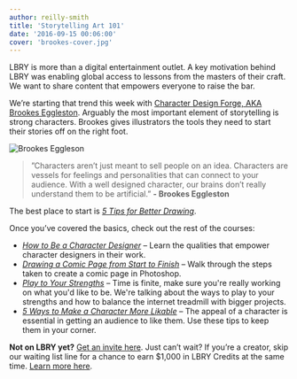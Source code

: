 ```yaml
---
author: reilly-smith
title: 'Storytelling Art 101'
date: '2016-09-15 00:06:00'
cover: 'brookes-cover.jpg'
---
```

LBRY is more than a digital entertainment outlet. A key motivation behind LBRY was enabling global access to lessons from the masters of their craft. We want to share content that empowers everyone to raise the bar.

We’re starting that trend this week with [Character Design Forge, AKA Brookes Eggleston](http://brookeseggleston.com/). Arguably the most important element of storytelling is strong characters. Brookes gives illustrators the tools they need to start their stories off on the right foot.

![Brookes Eggleson](/img/news/brookeseggleston.png)

>”Characters aren’t just meant to sell people on an idea. Characters are vessels for feelings and personalities that can connect to your audience. With a well designed character, our brains don’t really understand them to be artificial.” **- Brookes Eggleston**

The best place to start is *[5 Tips for Better Drawing](lbry://drawbetter)*.

Once you’ve covered the basics, check out the rest of the courses:

- *[How to Be a Character Designer](lbry://characterdesigner)* – Learn the qualities that empower character designers in their work.
- *[Drawing a Comic Page from Start to Finish](lbry://drawingcomics)* – Walk through the steps taken to create a comic page in Photoshop.
- *[Play to Your Strengths](lbry://playtoyourstrengths)* – Time is finite, make sure you're really working on what you'd like to be. We're talking about the ways to play to your strengths and how to balance the internet treadmill with bigger projects.
- *[5 Ways to Make a Character More Likable](lbry://likeablecharacters)* – The appeal of a character is essential in getting an audience to like them. Use these tips to keep them in your corner.


**Not on LBRY yet?** [Get an invite here](https://lbry.io/get). Just can’t wait? If you’re a creator, skip our waiting list line for a chance to earn $1,000 in LBRY Credits at the same time. [Learn more here](https://lbry.io/publish).
